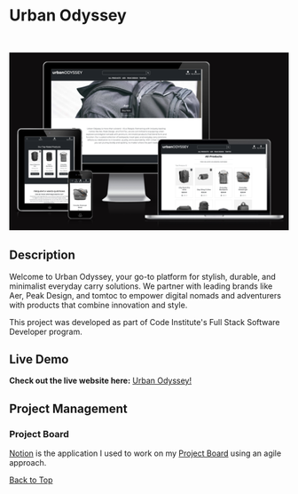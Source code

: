 # Urban Odyssey
<a name="top"></a><br>

![Urban Odyssey](./docs/readme_images/amiresponsive.png)

## Description

Welcome to Urban Odyssey, your go-to platform for stylish, durable, and minimalist everyday carry solutions. We partner with leading brands like Aer, Peak Design, and tomtoc to empower digital nomads and adventurers with products that combine innovation and style.

This project was developed as part of Code Institute's Full Stack Software Developer program.

## Live Demo

**Check out the live website here:** [Urban Odyssey!](https://urban-odyssey-d9c0f3df42fe.herokuapp.com/)

## Project Management

### Project Board

[Notion](https://www.notion.so/) is the application I used to work on my [Project Board](https://www.notion.so/Urban-Odyssey-12a9d8c205da8089a485cf101b551234?pvs=4) using an agile approach.

[Back to Top](#top)
